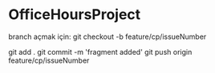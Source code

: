 # OfficeHoursProject

branch açmak için:
git checkout -b feature/cp/issueNumber

git add .
git commit -m 'fragment added'
git push origin feature/cp/issueNumber  

